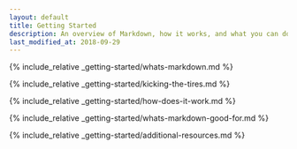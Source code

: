 ```yaml
---
layout: default
title: Getting Started
description: An overview of Markdown, how it works, and what you can do with it.
last_modified_at: 2018-09-29
---
```


{% include_relative _getting-started/whats-markdown.md %}

{% include_relative _getting-started/kicking-the-tires.md %}

{% include_relative _getting-started/how-does-it-work.md %}

{% include_relative _getting-started/whats-markdown-good-for.md %}

{% include_relative _getting-started/additional-resources.md %}
